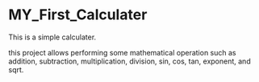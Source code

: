 # MY_First_Calculater
This is a simple calculater.

this project allows performing some mathematical operation such as addition, subtraction, multiplication, division, sin, cos, tan, exponent, and sqrt.
